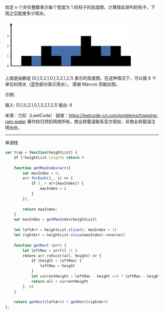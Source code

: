 给定 n 个非负整数表示每个宽度为 1 的柱子的高度图，计算按此排列的柱子，下雨之后能接多少雨水。

![接雨水](../images/rainwatertrap.png)

上面是由数组 [0,1,0,2,1,0,1,3,2,1,2,1] 表示的高度图，在这种情况下，可以接 6 个单位的雨水（蓝色部分表示雨水）。 感谢 Marcos 贡献此图。

示例:

输入: [0,1,0,2,1,0,1,3,2,1,2,1]
输出: 6

来源：力扣（LeetCode）
链接：https://leetcode-cn.com/problems/trapping-rain-water
著作权归领扣网络所有。商业转载请联系官方授权，非商业转载请注明出处。

------

单调栈

```javascript
var trap = function(heightList) {
    if (!heightList.length) return 0
    
    function getMaxIndex(arr){
        var maxIndex = 0;
        arr.forEach((_, i) => {
            if (_ > arr[maxIndex]) {
                maxIndex = i
            }
        });

        return maxIndex;
    }
    var maxIndex = getMaxIndex(heightList)
     
    let leftArr = heightList.slice(0, maxIndex + 1)
    let rightArr = heightList.slice(maxIndex).reverse()
     
    function getRect (arr) {
        let leftMax = arr[0] || 0
        return arr.reduce((all, height) => {
            if (height > leftMax) {
                leftMax = height
            }
            let currentHeight = leftMax - height >=0 ? leftMax - height : 0
            return all + currentHeight
        }, 0)
    }
     
    return getRect(leftArr) + getRect(rightArr)
};
```

